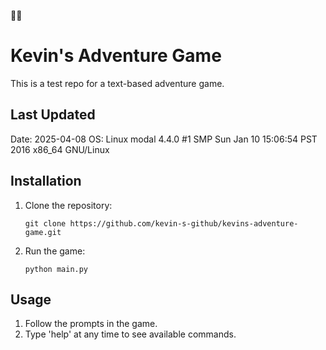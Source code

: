🌈🌈
# Kevin's Adventure Game

This is a test repo for a text-based adventure game.

## Last Updated
Date: 2025-04-08
OS: Linux modal 4.4.0 #1 SMP Sun Jan 10 15:06:54 PST 2016 x86_64 GNU/Linux

## Installation

1. Clone the repository:
   ```
   git clone https://github.com/kevin-s-github/kevins-adventure-game.git
   ```

2. Run the game:
   ```
   python main.py
   ```

## Usage

1. Follow the prompts in the game.
2. Type 'help' at any time to see available commands.
